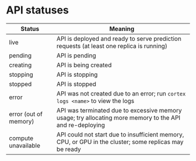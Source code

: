 # API statuses

| Status                | Meaning |
|-----------------------|---|
| live                  | API is deployed and ready to serve prediction requests (at least one replica is running) |
| pending               | API is pending |
| creating              | API is being created |
| stopping              | API is stopping |
| stopped               | API is stopped |
| error                 | API was not created due to an error; run `cortex logs <name>` to view the logs |
| error (out of memory) | API was terminated due to excessive memory usage; try allocating more memory to the API and re-deploying |
| compute unavailable   | API could not start due to insufficient memory, CPU, or GPU in the cluster; some replicas may be ready |
